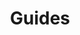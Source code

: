 ---
layout: redirect.njk
tags: page
key: guides_fr
title: Guides
redirect: /de/guidelines/guides/sap/
parent: guidelines_fr
order: 3
---